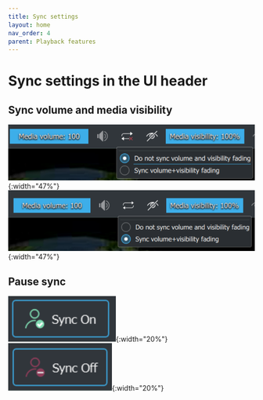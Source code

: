 ```yaml
---
title: Sync settings
layout: home
nav_order: 4
parent: Playback features
---
```


# Sync settings in the UI header

## Sync volume and media visibility

![Sync Vol+Vis Fading OFF](../../assets/ui/header_taskbar/sync_vol_image_off.png){:width="47%"} &nbsp;&nbsp;&nbsp; ![Sync Vol+Vis Fading On](../../assets/ui/header_taskbar/sync_vol_image_on.png){:width="47%"}

## Pause sync

![Sync On](../../assets/ui/header_taskbar/sync_on.png){:width="20%"} &nbsp; ![Sync Off](../../assets/ui/header_taskbar/sync_off.png){:width="20%"}